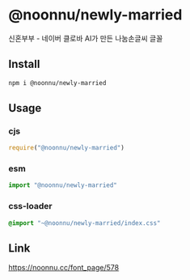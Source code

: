 # @noonnu/newly-married
신혼부부 - 네이버 클로바 AI가 만든 나눔손글씨 글꼴

## Install
```sh
npm i @noonnu/newly-married
```
## Usage
### cjs
```js
require("@noonnu/newly-married")
```
### esm
```js
import "@noonnu/newly-married"
```
### css-loader
```css
@import "~@noonnu/newly-married/index.css"
```

## Link
https://noonnu.cc/font_page/578